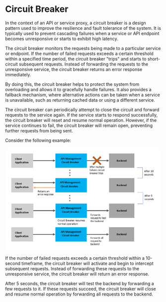<!-- loiobd3c2d5be9ec4051ac6c0295173b4c22 -->

# Circuit Breaker

In the context of an API or service proxy, a circuit breaker is a design pattern used to improve the resilience and fault tolerance of the system. It is typically used to prevent cascading failures when a service or API endpoint becomes unresponsive or starts to exhibit high latency.

The circuit breaker monitors the requests being made to a particular service or endpoint. If the number of failed requests exceeds a certain threshold within a specified time period, the circuit breaker "trips" and starts to short-circuit subsequent requests. Instead of forwarding the requests to the unresponsive service, the circuit breaker returns an error response immediately.

By doing this, the circuit breaker helps to protect the system from overloading and allows it to gracefully handle failures. It also provides a fallback mechanism, where alternative actions can be taken when a service is unavailable, such as returning cached data or using a different service.

The circuit breaker can periodically attempt to close the circuit and forward requests to the service again. If the service starts to respond successfully, the circuit breaker will reset and resume normal operation. However, if the service continues to fail, the circuit breaker will remain open, preventing further requests from being sent.

Consider the following example:

![](images/Circuit_Breaker_OPproxy_68cc29e.png)

If the number of failed requests exceeds a certain threshold within a 10-second timeframe, the circuit breaker will activate and begin to intercept subsequent requests. Instead of forwarding these requests to the unresponsive service, the circuit breaker will return an error response.

After 5 seconds, the circuit breaker will test the backend by forwarding a few requests to it. If these requests succeed, the circuit breaker will close and resume normal operation by forwarding all requests to the backend.

